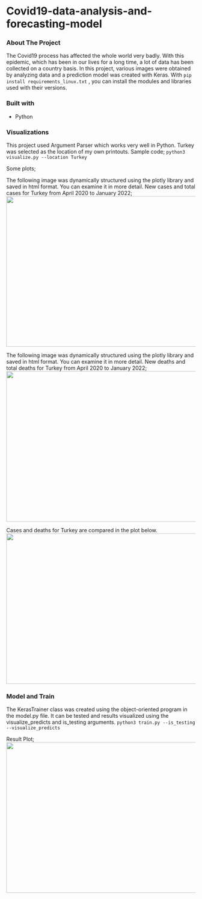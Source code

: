 # Covid19-data-analysis-and-forecasting-model

### About The Project
The Covid19 process has affected the whole world very badly. With this epidemic, which has been in our lives for a long time, a lot of data has been collected on a country basis. In this project, various images were obtained by analyzing data and a prediction model was created with Keras.
With ```pip install requirements_linux.txt``` , you can install the modules and libraries used with their versions.

### Built with
* Python

### Visualizations
This project used Argument Parser which works very well in Python.
Turkey was selected as the location of my own printouts.
Sample code;
```python3 visualize.py --location Turkey```

Some plots;

The following image was dynamically structured using the plotly library and saved in html format. You can examine it in more detail. New cases and total cases for Turkey from April 2020 to January 2022;
<img src="visualization_results/LocationPlots/cases.png" width=800 height=400>

The following image was dynamically structured using the plotly library and saved in html format. You can examine it in more detail. New deaths and total deaths for Turkey from April 2020 to January 2022;
<img src="visualization_results/LocationPlots/deaths.png" width=800 height=400>

Cases and deaths for Turkey are compared in the plot below.
<img src="visualization_results/LocationPlots/case_death_compare.png" width=800 height=400>

### Model and Train
The KerasTrainer class was created using the object-oriented program in the model.py file. It can be tested and results visualized using the visualize_predicts and is_testing arguments.
```python3 train.py --is_testing --visualize_predicts```

Result Plot;
<img src="visualization_results/predict_validation_results/predictions.png.png" width=800 height=400>
